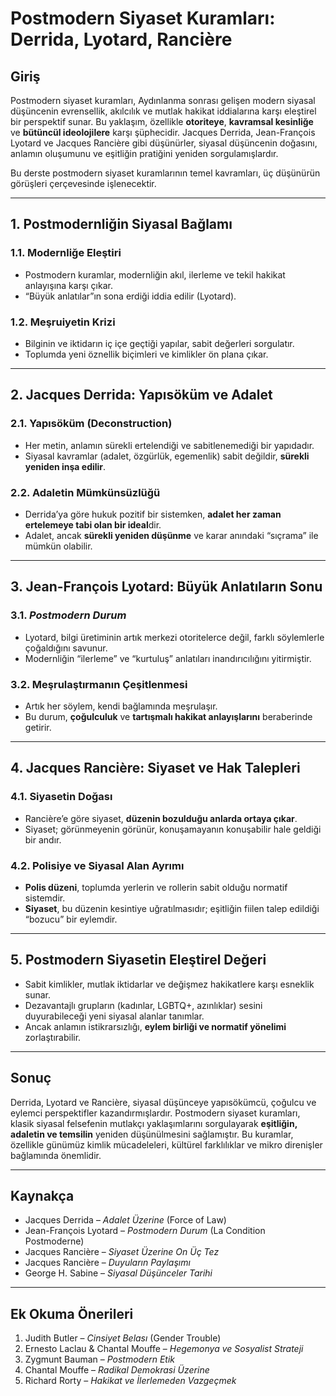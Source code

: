 # Postmodern Siyaset Kuramları: Derrida, Lyotard, Rancière

## Giriş

Postmodern siyaset kuramları, Aydınlanma sonrası gelişen modern siyasal düşüncenin evrensellik, akılcılık ve mutlak hakikat iddialarına karşı eleştirel bir perspektif sunar. Bu yaklaşım, özellikle **otoriteye**, **kavramsal kesinliğe** ve **bütüncül ideolojilere** karşı şüphecidir. Jacques Derrida, Jean-François Lyotard ve Jacques Rancière gibi düşünürler, siyasal düşüncenin doğasını, anlamın oluşumunu ve eşitliğin pratiğini yeniden sorgulamışlardır.

Bu derste postmodern siyaset kuramlarının temel kavramları, üç düşünürün görüşleri çerçevesinde işlenecektir.

---

## 1. Postmodernliğin Siyasal Bağlamı

### 1.1. Modernliğe Eleştiri

- Postmodern kuramlar, modernliğin akıl, ilerleme ve tekil hakikat anlayışına karşı çıkar.
- “Büyük anlatılar”ın sona erdiği iddia edilir (Lyotard).

### 1.2. Meşruiyetin Krizi

- Bilginin ve iktidarın iç içe geçtiği yapılar, sabit değerleri sorgulatır.
- Toplumda yeni öznellik biçimleri ve kimlikler ön plana çıkar.

---

## 2. Jacques Derrida: Yapısöküm ve Adalet

### 2.1. Yapısöküm (Deconstruction)

- Her metin, anlamın sürekli ertelendiği ve sabitlenemediği bir yapıdadır.
- Siyasal kavramlar (adalet, özgürlük, egemenlik) sabit değildir, **sürekli yeniden inşa edilir**.

### 2.2. Adaletin Mümkünsüzlüğü

- Derrida’ya göre hukuk pozitif bir sistemken, **adalet her zaman ertelemeye tabi olan bir ideal**dir.
- Adalet, ancak **sürekli yeniden düşünme** ve karar anındaki “sıçrama” ile mümkün olabilir.

---

## 3. Jean-François Lyotard: Büyük Anlatıların Sonu

### 3.1. _Postmodern Durum_

- Lyotard, bilgi üretiminin artık merkezi otoritelerce değil, farklı söylemlerle çoğaldığını savunur.
- Modernliğin “ilerleme” ve “kurtuluş” anlatıları inandırıcılığını yitirmiştir.

### 3.2. Meşrulaştırmanın Çeşitlenmesi

- Artık her söylem, kendi bağlamında meşrulaşır.
- Bu durum, **çoğulculuk** ve **tartışmalı hakikat anlayışlarını** beraberinde getirir.

---

## 4. Jacques Rancière: Siyaset ve Hak Talepleri

### 4.1. Siyasetin Doğası

- Rancière’e göre siyaset, **düzenin bozulduğu anlarda ortaya çıkar**.
- Siyaset; görünmeyenin görünür, konuşamayanın konuşabilir hale geldiği bir andır.

### 4.2. Polisiye ve Siyasal Alan Ayrımı

- **Polis düzeni**, toplumda yerlerin ve rollerin sabit olduğu normatif sistemdir.
- **Siyaset**, bu düzenin kesintiye uğratılmasıdır; eşitliğin fiilen talep edildiği “bozucu” bir eylemdir.

---

## 5. Postmodern Siyasetin Eleştirel Değeri

- Sabit kimlikler, mutlak iktidarlar ve değişmez hakikatlere karşı esneklik sunar.
- Dezavantajlı grupların (kadınlar, LGBTQ+, azınlıklar) sesini duyurabileceği yeni siyasal alanlar tanımlar.
- Ancak anlamın istikrarsızlığı, **eylem birliği ve normatif yönelimi** zorlaştırabilir.

---

## Sonuç

Derrida, Lyotard ve Rancière, siyasal düşünceye yapısökümcü, çoğulcu ve eylemci perspektifler kazandırmışlardır. Postmodern siyaset kuramları, klasik siyasal felsefenin mutlakçı yaklaşımlarını sorgulayarak **eşitliğin, adaletin ve temsilin** yeniden düşünülmesini sağlamıştır. Bu kuramlar, özellikle günümüz kimlik mücadeleleri, kültürel farklılıklar ve mikro direnişler bağlamında önemlidir.

---

## Kaynakça

- Jacques Derrida – _Adalet Üzerine_ (Force of Law)
- Jean-François Lyotard – _Postmodern Durum_ (La Condition Postmoderne)
- Jacques Rancière – _Siyaset Üzerine On Üç Tez_
- Jacques Rancière – _Duyuların Paylaşımı_
- George H. Sabine – _Siyasal Düşünceler Tarihi_

---

## Ek Okuma Önerileri

1. Judith Butler – _Cinsiyet Belası_ (Gender Trouble)
2. Ernesto Laclau & Chantal Mouffe – _Hegemonya ve Sosyalist Strateji_
3. Zygmunt Bauman – _Postmodern Etik_
4. Chantal Mouffe – _Radikal Demokrasi Üzerine_
5. Richard Rorty – _Hakikat ve İlerlemeden Vazgeçmek_
